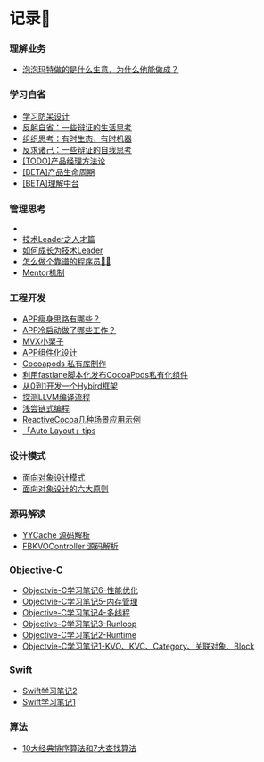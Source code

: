 # 记录📝

### 理解业务

- [泡泡玛特做的是什么生意，为什么他能做成？](https://github.com/BrooksWon/Blogs/blob/master/business/%E6%B3%A1%E6%B3%A1%E7%8E%9B%E7%89%B9%E5%81%9A%E7%9A%84%E6%98%AF%E4%BB%80%E4%B9%88%E7%94%9F%E6%84%8F%EF%BC%8C%E4%B8%BA%E4%BB%80%E4%B9%88%E4%BB%96%E8%83%BD%E5%81%9A%E6%88%90%EF%BC%9F.md)

### 学习自省

- [学习防呆设计](https://github.com/BrooksWon/Blogs/blob/master/think/product/%E9%98%B2%E5%91%86%E8%AE%BE%E8%AE%A1%E5%8D%81%E5%A4%A7%E5%8E%9F%E5%88%99%E5%8F%8A%E7%BA%BF%E4%B8%8A%E5%BA%94%E7%94%A8%E5%9C%BA%E6%99%AF%E5%88%86%E6%9E%90.md)
- [反躬自省：一些辩证的生活思考](https://github.com/BrooksWon/Blogs/blob/master/think/product/%E5%8F%8D%E8%BA%AC%E8%87%AA%E7%9C%81%EF%BC%9A%E4%B8%80%E4%BA%9B%E8%BE%A9%E8%AF%81%E7%9A%84%E7%94%9F%E6%B4%BB%E6%80%9D%E8%80%83.md)
- [组织思考：有时生态，有时机器](https://github.com/BrooksWon/Blogs/blob/master/think/product/%E7%BB%84%E7%BB%87%E6%80%9D%E8%80%83%EF%BC%9A%E6%9C%89%E6%97%B6%E7%94%9F%E6%80%81%EF%BC%8C%E6%9C%89%E6%97%B6%E6%9C%BA%E5%99%A8.md)
- [反求诸己：一些辩证的自我思考](https://github.com/BrooksWon/Blogs/blob/master/think/product/%E5%8F%8D%E6%B1%82%E8%AF%B8%E5%B7%B1%EF%BC%9A%E4%B8%80%E4%BA%9B%E8%BE%A9%E8%AF%81%E7%9A%84%E8%87%AA%E6%88%91%E6%80%9D%E8%80%83.md)
- [[TODO]产品经理方法论](https://github.com/BrooksWon/Blogs/blob/master/think/product/%5BTODO%5D%E4%BA%A7%E5%93%81%E7%BB%8F%E7%90%86%E6%96%B9%E6%B3%95%E8%AE%BA.md)
- [[BETA]产品生命周期](https://github.com/BrooksWon/Blogs/blob/master/think/product/README.md)
- [[BETA]理解中台](https://github.com/BrooksWon/Blogs/blob/master/think/zhongtai/README.md)

### 管理思考

- 
- [技术Leader之人才篇](https://github.com/BrooksWon/Blogs/blob/master/manager/%E6%8A%80%E6%9C%AFLeader%E4%B9%8B%E4%BA%BA%E6%89%8D%E7%AF%87.md)
- [如何成长为技术Leader](https://github.com/BrooksWon/Blogs/blob/master/manager/%E5%A6%82%E4%BD%95%E6%88%90%E9%95%BF%E4%B8%BA%E6%8A%80%E6%9C%AFLeader.md)
- [怎么做个靠谱的程序员👨‍💻‍](https://github.com/BrooksWon/Blogs/blob/master/manager/%E5%9B%A2%E9%98%9F%E7%AE%A1%E7%90%86%E6%80%9D%E8%80%83%E4%B9%8B%E9%9C%80%E6%B1%82IO%E6%9C%BA%E5%88%B6.md)
- [Mentor机制](https://github.com/BrooksWon/Blogs/blob/master/manager/%E5%9B%A2%E9%98%9F%E7%AE%A1%E7%90%86%E6%80%9D%E8%80%83%E4%B9%8BMentor%E6%9C%BA%E5%88%B6.md)

### 工程开发

- [APP瘦身思路有哪些？](https://github.com/BrooksWon/Blogs/blob/master/dev/App%20Thin/App%E7%98%A6%E8%BA%AB%E6%80%9D%E8%B7%AF%E6%9C%89%E5%93%AA%E4%BA%9B%EF%BC%9F.md)
- [APP冷启动做了哪些工作？](https://github.com/BrooksWon/Blogs/blob/master/dev/Cold%20launch/APP%E5%86%B7%E5%90%AF%E5%8A%A8%E5%81%9A%E4%BA%86%E5%93%AA%E4%BA%9B%E5%B7%A5%E4%BD%9C%EF%BC%9F.md)
- [MVX小栗子](https://github.com/BrooksWon/Blogs/blob/master/dev/MVX小栗子/MVX小栗子.md)
- [APP组件化设计](https://github.com/BrooksWon/Blogs/blob/master/dev/APP%E7%BB%84%E4%BB%B6%E5%8C%96%E8%AE%BE%E8%AE%A1.md)
- [Cocoapods 私有库制作](https://github.com/BrooksWon/Blogs/blob/master/dev/Cocoapods%20%E7%A7%81%E6%9C%89%E5%BA%93%E5%88%B6%E4%BD%9C.md)
- [利用fastlane脚本化发布CocoaPods私有化组件](https://github.com/BrooksWon/Blogs/blob/master/dev/%E5%88%A9%E7%94%A8fastlane%E8%84%9A%E6%9C%AC%E5%8C%96%E5%8F%91%E5%B8%83CocoaPods%E7%A7%81%E6%9C%89%E5%8C%96%E7%BB%84%E4%BB%B6.md)
- [从0到1开发一个Hybird框架](https://github.com/BrooksWon/Blogs/blob/master/dev/Hybird%E6%96%B9%E6%A1%88.md)
- [探测LLVM编译流程](https://github.com/BrooksWon/Blogs/blob/master/dev/LLVM%E7%BC%96%E8%AF%91%E6%B5%81%E7%A8%8B.md)
- [浅尝链式编程](https://github.com/BrooksWon/Blogs/blob/master/dev/%E6%B5%85%E5%B0%9D%E9%93%BE%E5%BC%8F%E7%BC%96%E7%A8%8B.md)
- [ReactiveCocoa几种场景应用示例](https://github.com/BrooksWon/Blogs/blob/master/dev/ReactiveCocoa%E5%87%A0%E7%A7%8D%E5%9C%BA%E6%99%AF%E5%BA%94%E7%94%A8%E7%A4%BA%E4%BE%8B.md)
- [「Auto Layout」tips](https://github.com/BrooksWon/Blogs/blob/master/swift/%E3%80%8CAuto%20Layout%E3%80%8Dtips.md)

### 设计模式

- [面向对象设计模式](https://github.com/BrooksWon/Blogs/blob/master/Object-oriented%20design%20pattern/README.md)
- [面向对象设计的六大原则](https://github.com/BrooksWon/Blogs/blob/master/Object-oriented%20design%20pattern/%E9%9D%A2%E5%90%91%E5%AF%B9%E8%B1%A1%E8%AE%BE%E8%AE%A1%E7%9A%84%E5%85%AD%E5%A4%A7%E5%8E%9F%E5%88%99/README.md)

### 源码解读

- [YYCache 源码解析](https://github.com/BrooksWon/Blogs/blob/master/3rd/YYCache/%E8%AF%BB%20YYCache.md)
- [FBKVOController 源码解析](https://github.com/BrooksWon/Blogs/blob/master/3rd/FBKVOController/%E8%AF%BB%20FBKVOController.md)

### Objective-C
- [Objectvie-C学习笔记6-性能优化](https://github.com/BrooksWon/Blogs/blob/master/OC/Objectvie-C学习笔记6-性能优化/Objectvie-C学习笔记6-性能优化.md)
- [Objectvie-C学习笔记5-内存管理](https://github.com/BrooksWon/Blogs/blob/master/OC/Objectvie-C学习笔记5-内存管理/Objectvie-C学习笔记5-内存管理.md)
- [Objective-C学习笔记4-多线程](https://github.com/BrooksWon/Blogs/blob/master/OC/Objective-C学习笔记4-多线程/Objective-C学习笔记4-多线程.md)
- [Objective-C学习笔记3-Runloop](https://github.com/BrooksWon/Blogs/blob/master/OC/Objective-C学习笔记3-Runloop/Objective-C学习笔记3-Runloop.md)
- [Objective-C学习笔记2-Runtime](https://github.com/BrooksWon/Blogs/blob/master/OC/Objective-C学习笔记2-Runtime/Objective-C学习笔记2-Runtime.md)
- [Objectvie-C学习笔记1-KVO、KVC、Category、关联对象、Block](https://github.com/BrooksWon/Blogs/blob/master/OC/Objectvie-C学习笔记1-KVO:KVC:Category:关联对象:Block/Objectvie-C学习笔记1-KVO:KVC:Category:关联对象:Block.md)

### Swift
- [Swift学习笔记2](https://github.com/BrooksWon/Blogs/blob/master/swift/Swift%E5%AD%A6%E4%B9%A0%E7%AC%94%E8%AE%B02.md)
- [Swift学习笔记1](https://github.com/BrooksWon/Blogs/blob/master/swift/Swift%E5%AD%A6%E4%B9%A0%E7%AC%94%E8%AE%B01.md)

### 算法

- [10大经典排序算法和7大查找算法](https://github.com/BrooksWon/Blogs/blob/master/algorithm/README.md)
